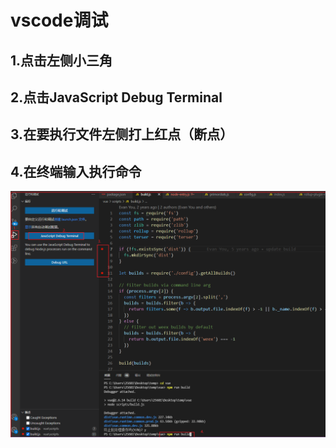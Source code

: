 # vscode调试

## 1.点击左侧小三角

## 2.点击JavaScript Debug Terminal

## 3.在要执行文件左侧打上红点（断点）

## 4.在终端输入执行命令

<div><img src=".\asset\vscode调试_img\image-20210616094336965-1624005445090.png" style="zoom:60%;" /></div>